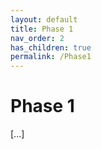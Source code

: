 ```yaml
---
layout: default
title: Phase 1
nav_order: 2
has_children: true
permalink: /Phase1
---
```


# Phase 1

[...]
